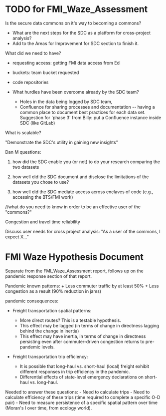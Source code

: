 
# TODO for FMI_Waze_Assessment

Is the secure data commons on it's way to becoming a commons?
- What are the next steps for the SDC as a platform for cross-project analysis?
- Add to the Areas for Improvement for SDC section to finish it. 

What did we need to have?
- requesting access: getting FMI data access from Ed
- buckets: team bucket requested
- code repositories

- What hurdles have been overcome already by the SDC team? 
	+ Holes in the data being logged by SDC team,
	+ Confluence for sharing processes and documentation -- having a common place to document best practices for each data set. Suggestion for 'phase 3' from Billy: put a Confluence instance inside SDC (like GitLab)
	
What is scalable?

"Demonstrate the SDC's utility in gaining new insights"

Dan M questions: 
1) how did the SDC enable you (or not) to do your research comparing the two datasets

2) how well did the SDC document and disclose the limitations of the datasets you chose to use?

3) how well did the SDC mediate access across enclaves of code (e.g., accessing the BTS/FMI work)


//what do you need to know in order to be an effective user of the "commons?"

Congestion and travel time reliability

Discuss user needs for cross project analysis: "As a user of the commons, I expect X..."


# FMI Waze Hypothesis Document

Separate from the FMI_Waze_Assessment report, follows up on the pandemic response section of that report. 

Pandemic known patterns: 
	+ Less commuter traffic by at least 50%
	+ Less congestion as a result (90% reduction in jams)
	
pandemic consequences:

- Freight transportation spatial patterns: 
	+ More direct routes? This is a testable hypothesis. 
	+ This effect may be lagged (in terms of change in directness lagging behind the change in inertia)
	+ This effect may have inertia, in terms of change in directness persisting even after commuter-driven congestion returns to pre-pandemic levels. 

- Freight transportation trip efficiency:
	+ It is possible that long-haul vs. short-haul (local) freight exhibit different responses in trip efficiency in the pandemic.
	+ Differential effects of state-level emergency declarations on short-haul vs. long-haul.
	
	
Needed to answer these questions:
	- Need to calculate trips
	- Need to calculate efficiency of these trips (time required to complete a specific O-D pair)
	- Need to measure persistence of a specific spatial pattern over time (Moran's I over time, from ecology world).
	
	


